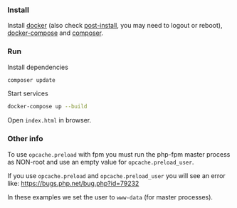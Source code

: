 ### Install

Install [docker](https://docs.docker.com/engine/install/ubuntu/) (also check [post-install](https://docs.docker.com/engine/install/linux-postinstall/), you may need to logout or reboot),
[docker-compose](https://docs.docker.com/compose/install/) and [composer](https://getcomposer.org/download/).

### Run

Install dependencies
```sh
composer update
```

Start services
```sh
docker-compose up --build
```

Open `index.html` in browser.


### Other info

To use `opcache.preload` with fpm you must run the php-fpm master process as NON-root
and use an empty value for `opcache.preload_user`.

If you use `opcache.preload` and `opcache.preload_user` you will see an error like: https://bugs.php.net/bug.php?id=79232

In these examples we set the user to `www-data` (for master processes).
